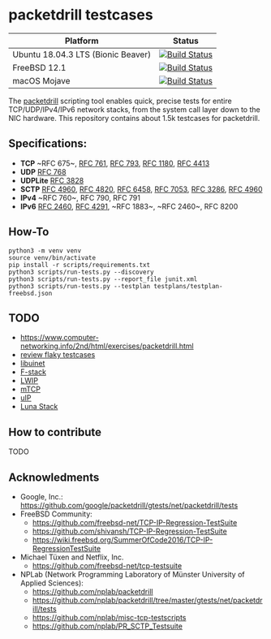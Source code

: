 # packetdrill testcases

| Platform      |  Status       |
| ------------- |:-------------:|
| Ubuntu 18.04.3 LTS (Bionic Beaver) | [![Build Status](https://travis-ci.org/ligurio/packetdrill-testcases.svg?branch=master)](https://travis-ci.org/ligurio/packetdrill-testcases) |
| FreeBSD 12.1  | [![Build Status](https://api.cirrus-ci.com/github/ligurio/packetdrill-testcases.svg?task=freebsd_12)](https://cirrus-ci.com/github/ligurio/packetdrill-testcases) |
| macOS Mojave  | [![Build Status](https://api.cirrus-ci.com/github/ligurio/packetdrill-testcases.svg?task=macos)](https://cirrus-ci.com/github/ligurio/packetdrill-testcases) |

The [packetdrill](https://opensource.google/projects/packetdrill) scripting
tool enables quick, precise tests for entire TCP/UDP/IPv4/IPv6 network stacks,
from the system call layer down to the NIC hardware. This repository contains
about 1.5k testcases for packetdrill.

## Specifications:

* **TCP** ~RFC 675~, [RFC 761](https://tools.ietf.org/html/rfc761), [RFC 793](https://tools.ietf.org/html/rfc793), [RFC 1180](https://tools.ietf.org/html/rfc1180), [RFC 4413](https://tools.ietf.org/html/rfc4413)
* **UDP** [RFC 768](https://tools.ietf.org/html/rfc768)
* **UDPLite** [RFC 3828](https://tools.ietf.org/html/rfc3828)
* **SCTP** [RFC 4960](https://tools.ietf.org/html/rfc4960), [RFC 4820](https://tools.ietf.org/html/rfc4820), [RFC 6458](https://tools.ietf.org/html/rfc6458), [RFC 7053](https://tools.ietf.org/html/rfc7053), [RFC 3286](https://tools.ietf.org/html/rfc3286), [RFC 4960](https://tools.ietf.org/html/rfc4960)
* **IPv4** ~RFC 760~, RFC 790, RFC 791
* **IPv6** [RFC 2460](https://tools.ietf.org/html/rfc2460), [RFC 4291](https://tools.ietf.org/html/rfc4291), ~RFC 1883~, ~RFC 2460~, RFC 8200

## How-To

```
python3 -m venv venv
source venv/bin/activate
pip install -r scripts/requirements.txt
python3 scripts/run-tests.py --discovery
python3 scripts/run-tests.py --report_file junit.xml
python3 scripts/run-tests.py --testplan testplans/testplan-freebsd.json
```

## TODO

- https://www.computer-networking.info/2nd/html/exercises/packetdrill.html
- [review flaky testcases](https://github.com/google/packetdrill/issues/23)
- [libuinet](https://github.com/pkelsey/libuinet)
- [F-stack](https://github.com/F-Stack/f-stack)
- [LWIP](https://savannah.nongnu.org/projects/lwip/)
- [mTCP](https://github.com/mtcp-stack/mtcp)
- [uIP](https://github.com/adamdunkels/uip)
- [Luna Stack](https://www.dpdk.org/wp-content/uploads/sites/35/2019/07/04-DPDK-based-userspace-TCPIP-stack-testing.pdf)

## How to contribute

TODO

## Acknowledments

- Google, Inc.: https://github.com/google/packetdrill/gtests/net/packetdrill/tests
- FreeBSD Community:
  - https://github.com/freebsd-net/TCP-IP-Regression-TestSuite
  - https://github.com/shivansh/TCP-IP-Regression-TestSuite
  - https://wiki.freebsd.org/SummerOfCode2016/TCP-IP-RegressionTestSuite
- Michael Tüxen and Netflix, Inc.
  - https://github.com/freebsd-net/tcp-testsuite
- NPLab (Network Programming Laboratory of Münster University of Applied Sciences):
  - https://github.com/nplab/packetdrill
  - https://github.com/nplab/packetdrill/tree/master/gtests/net/packetdrill/tests
  - https://github.com/nplab/misc-tcp-testscripts
  - https://github.com/nplab/PR_SCTP_Testsuite

